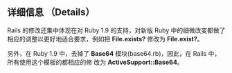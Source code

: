## 详细信息 （Details）

Rails 的修改还集中体现在对 Ruby 1.9 的支持，对新版 Ruby 中的细微改变都做了相应的调整以更好地适合要求，例如把 **File.exists?** 修改为 **File.exist?**。 

另外，在 Ruby 1.9 中，去掉了 **Base64** 模块(base64.rb)，因此，在 Rails 中，所有使用这个模板的都相应的修 
改为 **ActiveSupport::Base64**。